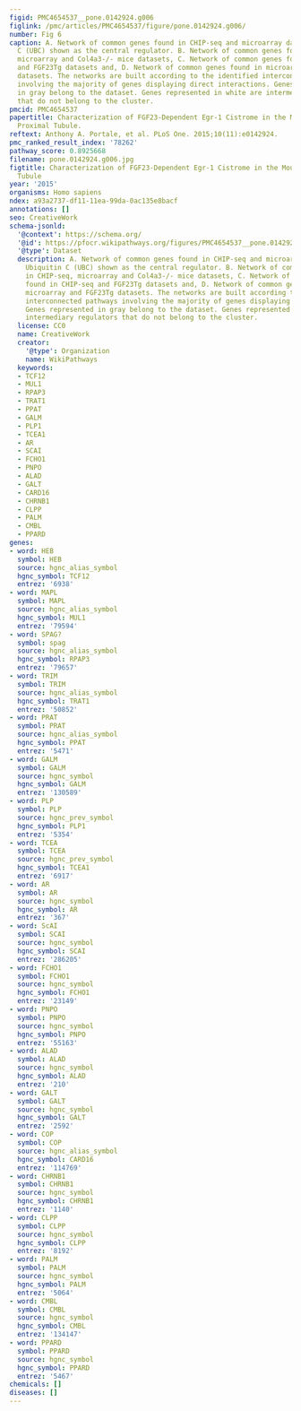 ```yaml
---
figid: PMC4654537__pone.0142924.g006
figlink: /pmc/articles/PMC4654537/figure/pone.0142924.g006/
number: Fig 6
caption: A. Network of common genes found in CHIP-seq and microarray datasets. Ubiquitin
  C (UBC) shown as the central regulator. B. Network of common genes found in CHIP-seq,
  microarray and Col4a3-/- mice datasets, C. Network of common genes found in CHIP-seq
  and FGF23Tg datasets and, D. Network of common genes found in microarray and FGF23Tg
  datasets. The networks are built according to the identified interconnected pathways
  involving the majority of genes displaying direct interactions. Genes represented
  in gray belong to the dataset. Genes represented in white are intermediary regulators
  that do not belong to the cluster.
pmcid: PMC4654537
papertitle: Characterization of FGF23-Dependent Egr-1 Cistrome in the Mouse Renal
  Proximal Tubule.
reftext: Anthony A. Portale, et al. PLoS One. 2015;10(11):e0142924.
pmc_ranked_result_index: '78262'
pathway_score: 0.8925668
filename: pone.0142924.g006.jpg
figtitle: Characterization of FGF23-Dependent Egr-1 Cistrome in the Mouse Renal Proximal
  Tubule
year: '2015'
organisms: Homo sapiens
ndex: a93a2737-df11-11ea-99da-0ac135e8bacf
annotations: []
seo: CreativeWork
schema-jsonld:
  '@context': https://schema.org/
  '@id': https://pfocr.wikipathways.org/figures/PMC4654537__pone.0142924.g006.html
  '@type': Dataset
  description: A. Network of common genes found in CHIP-seq and microarray datasets.
    Ubiquitin C (UBC) shown as the central regulator. B. Network of common genes found
    in CHIP-seq, microarray and Col4a3-/- mice datasets, C. Network of common genes
    found in CHIP-seq and FGF23Tg datasets and, D. Network of common genes found in
    microarray and FGF23Tg datasets. The networks are built according to the identified
    interconnected pathways involving the majority of genes displaying direct interactions.
    Genes represented in gray belong to the dataset. Genes represented in white are
    intermediary regulators that do not belong to the cluster.
  license: CC0
  name: CreativeWork
  creator:
    '@type': Organization
    name: WikiPathways
  keywords:
  - TCF12
  - MUL1
  - RPAP3
  - TRAT1
  - PPAT
  - GALM
  - PLP1
  - TCEA1
  - AR
  - SCAI
  - FCHO1
  - PNPO
  - ALAD
  - GALT
  - CARD16
  - CHRNB1
  - CLPP
  - PALM
  - CMBL
  - PPARD
genes:
- word: HEB
  symbol: HEB
  source: hgnc_alias_symbol
  hgnc_symbol: TCF12
  entrez: '6938'
- word: MAPL
  symbol: MAPL
  source: hgnc_alias_symbol
  hgnc_symbol: MUL1
  entrez: '79594'
- word: SPAG?
  symbol: spag
  source: hgnc_alias_symbol
  hgnc_symbol: RPAP3
  entrez: '79657'
- word: TRIM
  symbol: TRIM
  source: hgnc_alias_symbol
  hgnc_symbol: TRAT1
  entrez: '50852'
- word: PRAT
  symbol: PRAT
  source: hgnc_alias_symbol
  hgnc_symbol: PPAT
  entrez: '5471'
- word: GALM
  symbol: GALM
  source: hgnc_symbol
  hgnc_symbol: GALM
  entrez: '130589'
- word: PLP
  symbol: PLP
  source: hgnc_prev_symbol
  hgnc_symbol: PLP1
  entrez: '5354'
- word: TCEA
  symbol: TCEA
  source: hgnc_prev_symbol
  hgnc_symbol: TCEA1
  entrez: '6917'
- word: AR
  symbol: AR
  source: hgnc_symbol
  hgnc_symbol: AR
  entrez: '367'
- word: ScAI
  symbol: SCAI
  source: hgnc_symbol
  hgnc_symbol: SCAI
  entrez: '286205'
- word: FCHO1
  symbol: FCHO1
  source: hgnc_symbol
  hgnc_symbol: FCHO1
  entrez: '23149'
- word: PNPO
  symbol: PNPO
  source: hgnc_symbol
  hgnc_symbol: PNPO
  entrez: '55163'
- word: ALAD
  symbol: ALAD
  source: hgnc_symbol
  hgnc_symbol: ALAD
  entrez: '210'
- word: GALT
  symbol: GALT
  source: hgnc_symbol
  hgnc_symbol: GALT
  entrez: '2592'
- word: COP
  symbol: COP
  source: hgnc_alias_symbol
  hgnc_symbol: CARD16
  entrez: '114769'
- word: CHRNB1
  symbol: CHRNB1
  source: hgnc_symbol
  hgnc_symbol: CHRNB1
  entrez: '1140'
- word: CLPP
  symbol: CLPP
  source: hgnc_symbol
  hgnc_symbol: CLPP
  entrez: '8192'
- word: PALM
  symbol: PALM
  source: hgnc_symbol
  hgnc_symbol: PALM
  entrez: '5064'
- word: CMBL
  symbol: CMBL
  source: hgnc_symbol
  hgnc_symbol: CMBL
  entrez: '134147'
- word: PPARD
  symbol: PPARD
  source: hgnc_symbol
  hgnc_symbol: PPARD
  entrez: '5467'
chemicals: []
diseases: []
---
```

